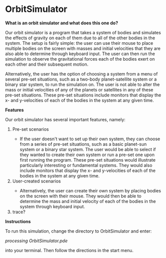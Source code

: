 # OrbitSimulator

<b>What is an orbit simulator and what does this one do?</b>

Our orbit simulator is a program that takes a system of bodies and simulates the effects of gravity on each of them due to all of the other bodies in the system. The setup is fairly simple: the user can use their mouse to place multiple bodies on the screen with masses and initial velocities that they are also able to determine through keyboard input. The user can then run the simulation to observe the gravitational forces each of the bodies exert on each other and their subsequent motion.

Alternatively, the user has the option of choosing a system from a menu of several pre-set situations, such as a two-body planet-satellite system or a binary star system, to run the simulation on. The user is not able to alter the mass or initial velocities of any of the planets or satellites in any of these pre-set situations. These pre-set situations include monitors that display the x- and y-velocities of each of the bodies in the system at any given time.

<b>Features</b>

Our orbit simulator has several important features, namely:

<ol>
  <li>Pre-set scenarios</li>
  <ul>
    <li>
      If the user doesn't want to set up their own system, they can choose from a series of pre-set situations, such as a basic planet-sun system or a binary star system. The user would be able to select if they wanted to create their own system or run a pre-set one upon first running the program. These pre-set situations would illustrate particularly interesting or fundamental systems. They would also include monitors that display the x- and y-velocities of each of the bodies in the system at any given time.
    </li>
  </ul>
  <li>User-created scenarios</li>
  <ul>
    <li>
      Alternatively, the user can create their own system by placing bodies on the screen with their mouse. They would then be able to determine the mass and initial velocity of each of the bodies in the system through keyboard input.
    </li>
  </ul>
  <li>trace?</li>
</ol>

<b>Instructions</b>

To run this simulation, change the directory to OrbitSimulator and enter:

<i>processing OrbitSimulator.pde</i>

into your terminal. Then follow the directions in the start menu.
